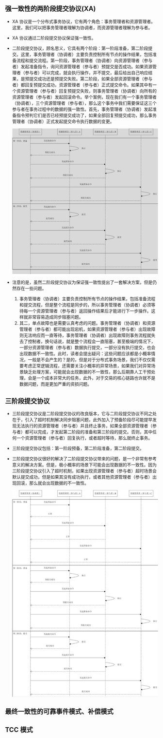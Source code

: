 ## 强一致性的两阶段提交协议(XA)

+ XA 协议是一个分布式事务协议，它有两个角色：事务管理者和资源管理者。这里，我们可以把事务管理者理解为协调者，而资源管理者理解为参与者。

+ XA 协议通过二阶段提交协议保证强一致性。

+ 二阶段提交协议，顾名思义，它具有两个阶段：第一阶段准备，第二阶段提交。这里，事务管理者（协调者）主要负责控制所有节点的操作结果，包括准备流程和提交流程。第一阶段，事务管理者（协调者）向资源管理者（参与者）发起准备指令，询问资源管理者（参与者）预提交是否成功。如果资源管理者（参与者）可以完成，就会执行操作，并不提交，最后给出自己响应结果，是预提交成功还是预提交失败。第二阶段，如果全部资源管理者（参与者）都回复预提交成功，资源管理者（参与者）正式提交命令。如果其中有一个资源管理者（参与者）回复预提交失败，则事务管理者（协调者）向所有的资源管理者（参与者）发起回滚命令。举个案例，现在我们有一个事务管理者（协调者），三个资源管理者（参与者），那么这个事务中我们需要保证这三个参与者在事务过程中的数据的强一致性。首先，事务管理者（协调者）发起准备指令预判它们是否已经预提交成功了，如果全部回复预提交成功，那么事务管理者（协调者）正式发起提交命令执行数据的变更。

  ![image-20210617163107049](image-20210617163107049.png)

+ 注意的是，虽然二阶段提交协议为保证强一致性提出了一套解决方案，但是仍然存在一些问题。

  1. 事务管理者（协调者）主要负责控制所有节点的操作结果，包括准备流程和提交流程，但是整个流程是同步的，所以事务管理者（协调者）必须等待每一个资源管理者（参与者）返回操作结果后才能进行下一步操作。这样就非常容易造成同步阻塞问题。
  2. 其二，单点故障也是需要认真考虑的问题。事务管理者（协调者）和资源管理者（参与者）都可能出现宕机，如果资源管理者（参与者）出现故障则无法响应而一直等待，事务管理者（协调者）出现故障则事务流程就失去了控制者，换句话说，就是整个流程会一直阻塞，甚至极端的情况下，一部分资源管理者（参与者）数据执行提交，一部分没有执行提交，也会出现数据不一致性。此时，读者会提出疑问：这些问题应该都是小概率情况，一般是不会产生的？是的，但是对于分布式事务场景，我们不仅仅需要考虑正常逻辑流程，还需要关注小概率的异常场景，如果我们对异常场景缺乏处理方案，可能就会出现数据的不一致性，那么后期靠人工干预处理，会是一个成本非常大的任务，此外，对于交易的核心链路也许就不是数据问题，而是更加严重的资损问题。

## 三阶段提交协议

+ 三阶段提交协议是二阶段提交协议的改良版本，它与二阶段提交协议不同之处在于，引入了超时机制解决同步阻塞问题，此外加入了预备阶段尽可能提早发现无法执行的资源管理者（参与者）并且终止事务，如果全部资源管理者（参与者）都可以完成，才发起第二阶段的准备和第三阶段的提交。否则，其中任何一个资源管理者（参与者）回复执行，或者超时等待，那么就终止事务。

+ 三阶段提交协议包括：第一阶段预备，第二阶段准备，第二阶段提交。

+ 三阶段提交协议很好的解决了二阶段提交协议带来的问题，是一个非常有参考意义的解决方案。但是，极小概率的场景下可能会出现数据的不一致性。因为三阶段提交协议引入了超时机制，如果出现资源管理者（参与者）超时场景会默认提交成功，但是如果其没有成功执行，或者其他资源管理者（参与者）出现回滚，那么就会出现数据的不一致性。

  ![image-20210617163307874](image-20210617163307874.png)

## 最终一致性的可靠事件模式、补偿模式

## TCC 模式

